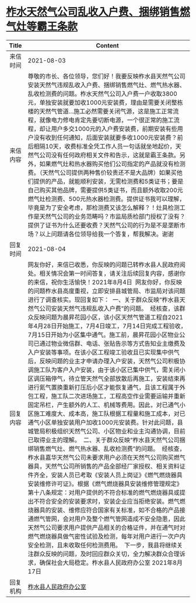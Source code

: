 # <a href="http://www.shangluo.gov.cn/zmhd/ldxxxx.jsp?urltype=leadermail.LeaderMailContentUrl&wbtreeid=1112&leadermailid=7612">柞水天然气公司乱收入户费、捆绑销售燃气灶等霸王条款</a>
|Title|Content|
|:---:|---|
|来信时间|2021-08-03|
|来信内容|尊敬的市长、各位领导，您们好！我要反映柞水县天然气公司安装天然气违规乱收入户费、捆绑销售燃气灶、燃气热水器、乱收检测费的问题。柞水天然气公司入户费一户收取3800元，单独安装就要加收1000元安装费，理由是需要关闭整栋楼的天然气管道…施工必然需要关闭气源，这是施工正常流程，就像电力修电肯定先要切断电源，一个很正常的施工流程，却让用户多交1000元的入户费安装费，前期安装有些用户没有收到任何通知，后面安装就要多收1000元安装费？前后相隔10天，收费标准全凭工作人员一句话就坐地起价，天然气公司没有任何政府相关文件和告示，这就是霸王条款。另外，如果燃气灶和热水器购买他们公司指定的产品就没有检测费。（天然气公司提供两种售价较贵还不是大品牌）如果买他们提供的产品，就能顺利安装，无需检测费和5类证书；要是自己购买其他品牌，需要提供5类证书，而且额外收取200元燃气灶检测费、500元热水器检测费。提供证书我可以理解，毕竟是为了安全考虑，那检测费又该怎么解释？！灶具检测工作是天然气公司的业务范畴吗？市监局质检部门授权了没有？提供了证书为什么还要收费？天然气公司的行为是不是垄断市场？以上问题请各位领导给我一个答复，帮我解决。谢谢|
|回复时间|2021-08-04|
|回复内容|网友你好，来信已收悉，你反映的问题已转柞水县人民政府阅处。相关情况会第一时间答复，请关注后续回复内容，感谢你的来信，祝你生活愉快！2021年8月4日  网友你好，你反映的问题柞水县高度重视，立即安排县城管局、市监局对该问题进行了调查核实。现回复如下：  一、关于群众反映“柞水县天然气公司安装天然气违规乱收入户费”的问题。  经核查，该群众反映问题为晨昇花园小区，该小区天然气管道工程自2021年4月28日开始施工，7月4日竣工，7月14日完成工程验收，7月15日开始为小区集中通气。施工前，晨昇花园小区物业公司已通过物业微信群、电话、张贴告示等方式告知业主缴费及入户安装等事项。在该小区工程竣工验收且已实现集中供气后，反映问题的业主才申请办理入户安装，天然气公司积极协调施工队为客户入户安装，由于该小区已集中供气，需关闭小区调压箱停气，待立管天然气全部放散后再施工，安装结束再进行氮气置换重新打压后小区才能恢复通气，且该工程属于外包工程，施工队二次进场施工，工程高空作业需要运输并重新固定吊栏，产生额外的人工、机械等费用。因此，对已通气小区施工难度大、成本高，施工队根据工程量和施工成本，对已通气小区单独安装用户加收1000元安装费。针对此问题，县城管局积极组织天然气公司、小区物业和业主沟通协调，目前已取得业主的理解。  二、关于群众反映“柞水县天然气公司捆绑销售燃气灶、燃气热水器、乱收检测费”的问题。  经核查，柞水县嘉华天然气公司未要求用户必须在天然气公司购买燃气器具，天然气公司所销售的产品全部经厂家授权、相关资料证件齐全，安装人员已考取《安装人员上岗证》《燃气燃烧器具安装维修许可证》。根据《燃气燃烧器具安装维修管理规定》第十八条规定：对用户提供的不符合标准的燃气燃烧器具或提出不符合安全的安装要求时，安装企业应当拒绝安装。燃气燃烧器具的安装、维修应符合国家有关标准，如不合格的产品接通燃气管网，会对用户及整个燃气管网造成不安全隐患，因此天然气公司要求用户提供产品相关的合格证件，并在通气时对燃气燃烧器具做气密性试验及检测，每年对用户进行一次户内安全检测，且未收取任何检测费用。  下一步，我县将继续关注群众反映的问题，及时回应群众关切，全力解决群众合理诉求，确保社会大局稳定。柞水县人民政府办公室 2021年8月17日​|
|回复机构|<a href="../../categories/agencies/柞水县人民政府办公室.md">柞水县人民政府办公室</a>|
